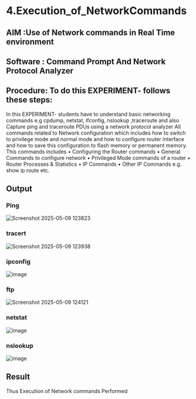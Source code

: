 # 4.Execution_of_NetworkCommands
## AIM :Use of Network commands in Real Time environment
## Software : Command Prompt And Network Protocol Analyzer
## Procedure: To do this EXPERIMENT- follows these steps:

In this EXPERIMENT- students have to understand basic networking commands e.g cpdump, netstat, ifconfig, nslookup ,traceroute and also Capture ping and traceroute PDUs using a network protocol analyzer
All commands related to Network configuration which includes how to switch to privilege mode
and normal mode and how to configure router interface and how to save this configuration to
flash memory or permanent memory.
This commands includes
• Configuring the Router commands
• General Commands to configure network
• Privileged Mode commands of a router
• Router Processes & Statistics
• IP Commands
• Other IP Commands e.g. show ip route etc.

## Output

### Ping
![Screenshot 2025-05-09 123823](https://github.com/user-attachments/assets/8c1b7f77-20b4-4e64-8a60-64f8219aa257)

### tracert
![Screenshot 2025-05-09 123938](https://github.com/user-attachments/assets/4c6a368e-36d8-4190-b5d1-50e4a3489219)

### ipconfig

![image](https://github.com/user-attachments/assets/bf3fc18b-e8db-4779-9e2e-ed3959c2b6f9)

### ftp

![Screenshot 2025-05-09 124121](https://github.com/user-attachments/assets/0f283da5-a6b8-44c8-929e-34967ab15eb5)

### netstat

![image](https://github.com/user-attachments/assets/6fafc580-8e5e-4ebd-8ebe-8ea6443a367f)

### nslookup

![image](https://github.com/user-attachments/assets/4629da3d-a839-4df4-b773-9215e95931ec)


## Result
Thus Execution of Network commands Performed 
